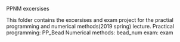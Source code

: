 PPNM excersises


This folder contains the excersises and exam project for the practial programming and numerical methods(2019 spring) lecture. 
Practical programming: PP_Bead
Numerical methods: bead_num
exam: exam
